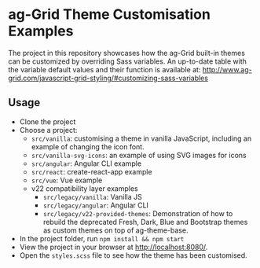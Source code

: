 # ag-Grid Theme Customisation Examples

The project in this repository showcases how the ag-Grid built-in themes can be customized by overriding Sass variables. 
An up-to-date table with the variable default values and their function is available at: http://www.ag-grid.com/javascript-grid-styling/#customizing-sass-variables


## Usage

- Clone the project
- Choose a project:
  - `src/vanilla`: customising a theme in vanilla JavaScript, including an example of changing the icon font.
  - `src/vanilla-svg-icons`: an example of using SVG images for icons
  - `src/angular`: Angular CLI example
  - `src/react`: create-react-app example
  - `src/vue`: Vue example
  - v22 compatibility layer examples
    - `src/legacy/vanilla`: Vanilla JS
    - `src/legacy/angular`: Angular CLI
    - `src/legacy/v22-provided-themes`: Demonstration of how to rebuild the deprecated Fresh, Dark, Blue and Bootstrap themes as custom themes on top of ag-theme-base.
- In the project folder, run `npm install && npm start`
- View the project in your browser at [http://localhost:8080/](http://localhost:8080/).
- Open the `styles.scss` file to see how the theme has been customised.
